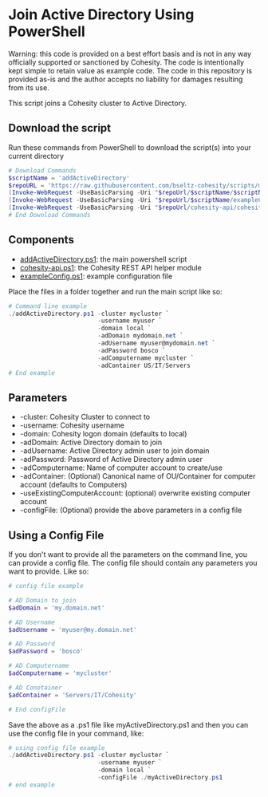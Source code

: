 # Join Active Directory Using PowerShell

Warning: this code is provided on a best effort basis and is not in any way officially supported or sanctioned by Cohesity. The code is intentionally kept simple to retain value as example code. The code in this repository is provided as-is and the author accepts no liability for damages resulting from its use.

This script joins a Cohesity cluster to Active Directory.  

## Download the script

Run these commands from PowerShell to download the script(s) into your current directory

```powershell
# Download Commands
$scriptName = 'addActiveDirectory'
$repoURL = 'https://raw.githubusercontent.com/bseltz-cohesity/scripts/master/powershell'
(Invoke-WebRequest -UseBasicParsing -Uri "$repoUrl/$scriptName/$scriptName.ps1").content | Out-File "$scriptName.ps1"; (Get-Content "$scriptName.ps1") | Set-Content "$scriptName.ps1"
(Invoke-WebRequest -UseBasicParsing -Uri "$repoUrl/$scriptName/exampleConfig.ps1").content | Out-File "exampleConfig.ps1"; (Get-Content "exampleConfig.ps1") | Set-Content "exampleConfig.ps1"
(Invoke-WebRequest -UseBasicParsing -Uri "$repoUrl/cohesity-api/cohesity-api.ps1").content | Out-File cohesity-api.ps1; (Get-Content cohesity-api.ps1) | Set-Content cohesity-api.ps1
# End Download Commands
```

## Components

* [addActiveDirectory.ps1](https://raw.githubusercontent.com/bseltz-cohesity/scripts/master/powershell/addActiveDirectory/addActiveDirectory.ps1): the main powershell script
* [cohesity-api.ps1](https://raw.githubusercontent.com/bseltz-cohesity/scripts/master/powershell/cohesity-api/cohesity-api.ps1): the Cohesity REST API helper module
* [exampleConfig.ps1](https://raw.githubusercontent.com/bseltz-cohesity/scripts/master/powershell/addActiveDirectory/exampleConfig.ps1): example configuration file

Place the files in a folder together and run the main script like so:

```powershell
# Command line example
./addActiveDirectory.ps1 -cluster mycluster `
                         -username myuser `
                         -domain local `
                         -adDomain mydomain.net `
                         -adUsername myuser@mydomain.net `
                         -adPassword bosco `
                         -adComputername mycluster `
                         -adContainer US/IT/Servers
# End example
```

## Parameters

* -cluster: Cohesity Cluster to connect to
* -username: Cohesity username
* -domain: Cohesity logon domain (defaults to local)
* -adDomain: Active Directory domain to join
* -adUsername: Active Directory admin user to join domain
* -adPassword: Password of Active Directory admin user
* -adComputername: Name of computer account to create/use
* -adContainer: (Optional) Canonical name of OU/Container for computer account (defaults to Computers)
* -useExistingComputerAccount: (optional) overwrite existing computer account
* -configFile: (Optional) provide the above parameters in a config file

## Using a Config File

If you don't want to provide all the parameters on the command line, you can provide a config file. The config file should contain any parameters you want to provide. Like so:

```powershell
# config file example

# AD Domain to join
$adDomain = 'my.domain.net'

# AD Username
$adUsername = 'myuser@my.domain.net'

# AD Password
$adPassword = 'bosco'

# AD Computername
$adComputername = 'mycluster'

# AD Conotainer
$adContainer = 'Servers/IT/Cohesity'

# End configFile
```

Save the above as a .ps1 file like myActiveDirectory.ps1 and then you can use the config file in your command, like:

```powershell
# using config file example
./addActiveDirectory.ps1 -cluster mycluster `
                         -username myuser `
                         -domain local `
                         -configFile ./myActiveDirectory.ps1
# end example
```
